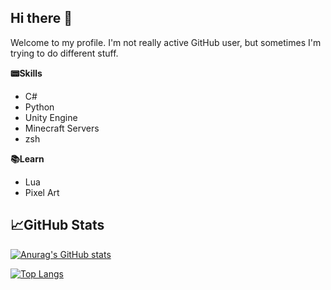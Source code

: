 ## Hi there 👋

Welcome to my profile. I'm not really active GitHub user, but sometimes I'm trying to do different stuff.


**📟Skills**
- C#
- Python
- Unity Engine
- Minecraft Servers
- zsh


**📚Learn**
- Lua
- Pixel Art


## 📈GitHub Stats


[![Anurag's GitHub stats](https://github-readme-stats.vercel.app/api?username=pinecarp)](https://github.com/anuraghazra/github-readme-stats)

[![Top Langs](https://github-readme-stats.vercel.app/api/top-langs/?username=pinecarp)](https://github.com/anuraghazra/github-readme-stats)

